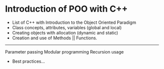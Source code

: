 # Introduction of POO with C++
- List of C++ with Introduction to the Object Oriented Paradigm
- Class concepts, attributes, variables (global and local)
- Creating objects with allocation (dynamic and static)
- Creation and use of Methods || Functions.
----------------------------------------------------------------
Parameter passing
Modular programming
Recursion usage
+ Best practices...
